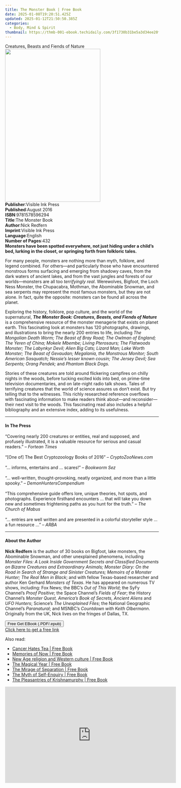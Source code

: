 ```yaml
---
title: The Monster Book | Free Book
date: 2025-01-08T19:20:51.425Z
updated: 2025-01-12T21:50:50.385Z
categories:
  - Body, Mind & Spirit
thumbnail: https://thmb-001-ebook.techidaily.com/3f1730b31be5a3d34ee20f1380594364f8b67adf00281acb298582fa3ee5eb61.jpg
---
```

<main id="book-container">
  <div class="flex flex-col">
    <div class="book-brief flex-1 py-6 px-4 sm:p-6 md:py-10 md:px-8">
      <!-- brief-->
      <div class="book-brief-main">Creatures, Beasts and Fiends of Nature</div>
    </div>
    <div
      class="book-meta-info flex-1 grid gap-4 col-start-1 col-end-3 row-start-1 sm:mb-6 sm:grid-cols-4 lg:gap-6 lg:col-start-2 lg:row-end-6 lg:row-span-6 lg:mb-0"
    >
      <div
        class="book-meta-info-left place-content-center mt-4 p-4 text-sm leading-6 col-start-2 col-span-2 dark:text-slate-400"
      >
        <img
          class="w-full h-500 object-cover rounded-lg sm:h-255 sm:col-span-2 lg:col-span-full"
          src="https://img-001-ebook.techidaily.com/5c3c01d673ec5912fd6b89e68920130e9ae5a90a7ff4d7ca33858368cde53060.jpg"
          alt=""
          width="312"
          height="500"
        />
      </div>
      <div
        class="book-meta-info-right mt-2 col-start-1 row-start-2 col-span-3 self-center"
      >
        <!-- meta data  -->
        <div class="flex flex-col px-4 md:px-8">
          <div class="flex-1">
            <strong>Publisher</strong>:<span class="px-2"
              >Visible Ink Press</span
            >
          </div>
          <div class="flex-1">
            <strong>Published</strong>:<span class="px-2">August 2016</span>
          </div>
          <div class="flex-1">
            <strong>ISBN</strong>:<span class="px-2">9781578596294</span>
          </div>
          <div class="flex-1">
            <strong>Title</strong>:<span class="px-2">The Monster Book</span>
          </div>
          <div class="flex-1">
            <strong>Author</strong>:<span class="px-2">Nick Redfern</span>
          </div>
          <div class="flex-1">
            <strong>Imprint</strong>:<span class="px-2">Visible Ink Press</span>
          </div>
          <div class="flex-1">
            <strong>Language</strong>:<span class="px-2">English</span>
          </div>
          <div class="flex-1">
            <strong>Number of Pages</strong>:<span class="px-2">432</span>
          </div>
        </div>
      </div>
    </div>
    <div class="book-description flex-1 py-6 px-4 sm:p-6 md:py-10 md:px-8">
      <div class="book-description-main">
        <div accordion-content="" id="description">
          <b
            >Monsters have been spotted everywhere, not just hiding under a
            child’s bed, lurking in the closet, or springing forth from
            folkloric tales.</b
          >
          <p>
            For many people, monsters are nothing more than myth, folklore, and
            legend combined. For others—and particularly those who have
            encountered monstrous forms surfacing and emerging from shadowy
            caves, from the dark waters of ancient lakes, and from the vast
            jungles and forests of our worlds—monsters are all too
            <i>terrifyingly real</i>. Werewolves, Bigfoot, the Loch Ness
            Monster, the Chupacabra, Mothman, the Abominable Snowman, and sea
            serpents may represent the most famous monsters, but they are not
            alone. In fact, quite the opposite: monsters can be found all across
            the planet.
          </p>
          <p>
            Exploring the history, folklore, pop culture, and the world of the
            supernatural,
            <b
              ><i
                >The Monster Book: Creatures, Beasts, and Fiends of Nature</i
              ></b
            >
            is a comprehensive resource of the monster menagerie that exists on
            planet earth. This fascinating look at monsters has 120 photographs,
            drawings, and illustrations to bring the nearly 200 entries to life,
            including
            <i
              >The Mongolian Death Worm; The Beast of Bray Road; The Owlman of
              England; The Yeren of China; Mokele Mbembe; Living Pterosaurs; The
              Flatwoods Monster; The Labynkyr Devil; Alien Big Cats; Lizard Man;
              Lake Worth Monster; The Beast of Gevaudan; Megalania, the
              Monstrous Monitor; South American Sasquatch; Nessie’s lesser known
              cousin; The Jersey Devil; Sea Serpents; Orang Pendek;</i
            >
            and <i>Phantom Black Dogs.</i>
          </p>
          <p>
            Stories of these creatures are told around flickering campfires on
            chilly nights in the woods, before tucking excited kids into bed, on
            prime-time television documentaries, and on late-night radio talk
            shows. Tales of terrifying creatures that the world of science
            assures us don’t exist. But try telling that to the witnesses. This
            richly researched reference overflows with fascinating information
            to make readers think about—and reconsider—their next visit to the
            woods. This fascinating read also includes a helpful bibliography
            and an extensive index, adding to its usefulness.
          </p>
        </div>
        <div class="accordion-fader"></div>
      </div>
    </div>
    <div class="book-excerpts flex-1 py-6 px-4 sm:p-6 md:py-10 md:px-8">
      <!-- excerpts-->
      <div class="book-excerpts-main">
        <hr />
        <h4 class="placeholder placeholder-heading">
          <span>In The Press</span>
        </h4>
        <p>
          “Covering nearly 200 creatures or entities, real and supposed, and
          profusely illustrated, it is a valuable resource for serious and
          casual readers.” – <i>Fortean Times</i><br /><br />“[One of] The Best
          Cryptozoology Books of 2016” – <i>CryptoZooNews.com</i><br /><br />“…
          informs, entertains and ... scares!” – <i>Bookworm Sez</i
          ><br /><br />“… well-written, thought-provoking, neatly organized, and
          more than a little spooky.” – <i>DemonHuntersCompendium</i
          ><br /><br />“This comprehensive guide offers lore, unique theories,
          hot spots, and photographs. Experience firsthand encounters ... that
          will take you down new and sometimes frightening paths as you hunt for
          the truth.” – <i>The Church of Mabus</i><br /><br />“... entries are
          well written and are presented in a colorful storyteller style ... a
          fun resource ...” – <i>ARBA</i>
        </p>
      </div>
    </div>
    <div class="book-about-author flex-1 py-6 px-4 sm:p-6 md:py-10 md:px-8">
      <!-- about author-->
      <div class="book-main-author-main">
        <hr />
        <h4 class="placeholder placeholder-heading">
          <span>About the Author</span>
        </h4>
        <p>
          <b>Nick Redfern</b> is the author of 30 books on Bigfoot, lake
          monsters, the Abominable Snowman, and other unexplained phenomena,
          including
          <i
            >Monster Files: A Look Inside Government Secrets and Classified
            Documents on Bizarre Creatures and Extraordinary Animals; Monster
            Diary: On the Road in Search of Strange and Sinister Creatures;
            Memoirs of a Monster Hunter; The Real Men in Black</i
          >; and with fellow Texas-based researcher and author Ken Gerhard
          <i>Monsters of Texas</i>. He has appeared on numerous TV shows,
          including: Fox News; the BBC’s <i>Out of This World</i>; the SyFy
          Channel’s <i>Proof Positive</i>; the Space Channel’s
          <i>Fields of Fear</i>; the History Channel’s
          <i>Monster Quest, America’s Book of Secrets, Ancient Aliens</i> and
          <i>UFO Hunters</i>; Science’s <i>The Unexplained Files</i>; the
          National Geographic Channel’s <i>Paranatural</i>; and MSNBC’s
          <i>Countdown with Keith Olbermann</i>. Originally from the UK, Nick
          lives on the fringes of Dallas, TX.<br />
        </p>
      </div>
    </div>
    <div class="book-free-get flex-1 py-6 px-4 sm:p-6 md:py-10 md:px-8">
      <button
        id="btn-free-get"
        class="bg-blue-500 hover:bg-blue-700 text-white font-bold py-2 px-4 rounded"
      >
        Free Get EBook (.PDF/.epub)
      </button>
      <div id="countdown-display" class="px-2 text-lg mt-2"></div>
      <a
        id="free-link"
        class="hidden bg-blue-500 hover:bg-blue-700 text-white font-bold py-2 px-4 rounded"
        href="https://www.ebooks.com/en-us/book/96489632/the-monster-book/nick-redfern/"
        target="_blank"
        >Click here to get a free link</a
      >
    </div>
    <script>
      let countdownTime = 0;
      let countdownInterval = null;
      document
        .getElementById('btn-free-get')
        .addEventListener('click', startCountdown);
      function startCountdown() {
        countdownTime = new Date().getTime() + 60000 * 3;
        countdownInterval = setInterval(updateCountdown, 1000);
        document.getElementById('btn-free-get').disabled = true;
        document
          .getElementById('btn-free-get')
          .classList.add('bg-gray-500', 'cursor-not-allowed');
      }
      function updateCountdown() {
        let currentTime = new Date().getTime();
        let timeLeft = countdownTime - currentTime;
        let secondsLeft = Math.floor(timeLeft / 1000);
        document.getElementById('countdown-display').innerHTML =
          `Remaining time: ${secondsLeft} seconds.`;
        if (secondsLeft <= 0) {
          clearInterval(countdownInterval);
          document.getElementById('btn-free-get').classList.add('hidden');
          document.getElementById('free-link').classList.remove('hidden');
          document.getElementById('countdown-display').innerHTML = '';
        }
      }
    </script>
  </div>
</main>

<ins class="adsbygoogle"
      style="display:block"
      data-ad-client="ca-pub-7571918770474297"
      data-ad-slot="8358498916"
      data-ad-format="auto"
      data-full-width-responsive="true"></ins>
    

<span class="atpl-alsoreadstyle">Also read:</span>
<div><ul>
<li><a href="https://novels-ebooks.techidaily.com/2532988-9781624143168-cancer-hates-tea/"><u>Cancer Hates Tea | Free Book</u></a></li>
<li><a href="https://novels-ebooks.techidaily.com/2532862-9781626256552-memories-of-now/"><u>Memories of Now | Free Book</u></a></li>
<li><a href="https://novels-ebooks.techidaily.com/253432-9789004106963-new-age-religion-and-western-culture/"><u>New Age religion and Western culture | Free Book</u></a></li>
<li><a href="https://novels-ebooks.techidaily.com/2532544-9781780288901-the-magical-year/"><u>The Magical Year | Free Book</u></a></li>
<li><a href="https://novels-ebooks.techidaily.com/2532861-9781626256880-the-mirage-of-separation/"><u>The Mirage of Separation | Free Book</u></a></li>
<li><a href="https://novels-ebooks.techidaily.com/2532860-9781626256897-the-myth-of-self-enquiry/"><u>The Myth of Self-Enquiry | Free Book</u></a></li>
<li><a href="https://novels-ebooks.techidaily.com/2532163-9781626256903-the-pleasantries-of-krishnamurphy/"><u>The Pleasantries of Krishnamurphy | Free Book</u></a></li>
</ul></div>

<!-- affiliate ads begin -->
<iframe width="560" height="315" src="https://www.youtube.com/embed/1dR4tF3VgyU?si=AJipgqZsNNxsRsBW" title="YouTube video player" frameborder="0" allow="accelerometer; autoplay; clipboard-write; encrypted-media; gyroscope; picture-in-picture; web-share" referrerpolicy="strict-origin-when-cross-origin" allowfullscreen></iframe>
<!-- affiliate ads end -->

